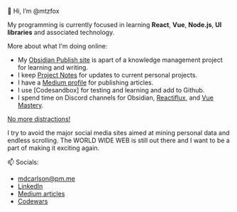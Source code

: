 👋 Hi, I’m @mtzfox

My programming is currently focused in learning **React**, **Vue**, **Node.js**, **UI libraries** and associated technology. 

More about what I'm doing online:
- My [Obsidian Publish site](https://obsidian.mikecarlson.io) is apart of a knowledge management project for learning and writing.
- I keep [Project Notes](https://obsidian.mikecarlson.io/Project+Notes) for updates to current personal projects.
- I have a [Medium profile](https://medium.com/@mtzfox/subscribe) for publishing articles.
- I use [Codesandbox] for testing and learning and add to Github.
- I spend time on Discord channels for Obsidian, [Reactiflux](https://www.reactiflux.com/), and [Vue Mastery](https://www.vuemastery.com/).

[No more distractions!](https://www.theatlantic.com/technology/archive/2022/11/twitter-facebook-social-media-decline/672074/)

I try to avoid the major social media sites aimed at mining personal data and endless scrolling. The WORLD WIDE WEB is still out there and I want to be a part of making it exciting again.

📫 Socials: 
- [mdcarlson@pm.me](mailto:mdcarlson@pm.me) 
- [LinkedIn](https://www.linkedin.com/in/mike-carlson-dev/)
- [Medium articles](https://medium.com/@mtzfox/subscribe)
- [Codewars](https://www.codewars.com/users/mtzfox)


<!---
mtzfox/mtzfox is a ✨ special ✨ repository because its `README.md` (this file) appears on your GitHub profile.
You can click the Preview link to take a look at your changes.
--->
